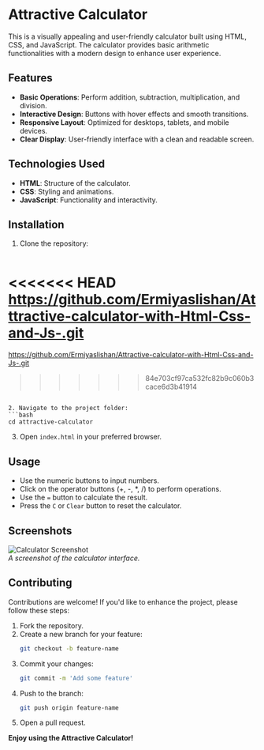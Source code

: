 # Attractive Calculator

This is a visually appealing and user-friendly calculator built using HTML, CSS, and JavaScript. The calculator provides basic arithmetic functionalities with a modern design to enhance user experience.

## Features

- **Basic Operations**: Perform addition, subtraction, multiplication, and division.
- **Interactive Design**: Buttons with hover effects and smooth transitions.
- **Responsive Layout**: Optimized for desktops, tablets, and mobile devices.
- **Clear Display**: User-friendly interface with a clean and readable screen.

## Technologies Used

- **HTML**: Structure of the calculator.
- **CSS**: Styling and animations.
- **JavaScript**: Functionality and interactivity.

## Installation

1. Clone the repository:
   ```bash
<<<<<<< HEAD
   https://github.com/Ermiyaslishan/Atttractive-calculator-with-Html-Css-and-Js-.git
=======
   https://github.com/Ermiyaslishan/Attractive-calculator-with-Html-Css-and-Js-.git
>>>>>>> 84e703cf97ca532fc82b9c060b3cace6d3b41914
   ```

2. Navigate to the project folder:
   ```bash
   cd attractive-calculator
   ```

3. Open `index.html` in your preferred browser.

## Usage

- Use the numeric buttons to input numbers.
- Click on the operator buttons (+, -, *, /) to perform operations.
- Use the `=` button to calculate the result.
- Press the `C` or `Clear` button to reset the calculator.

## Screenshots

![Calculator Screenshot](#)  
_A screenshot of the calculator interface._

## Contributing

Contributions are welcome! If you'd like to enhance the project, please follow these steps:

1. Fork the repository.
2. Create a new branch for your feature:
   ```bash
   git checkout -b feature-name
   ```
3. Commit your changes:
   ```bash
   git commit -m 'Add some feature'
   ```
4. Push to the branch:
   ```bash
   git push origin feature-name
   ```
5. Open a pull request.

**Enjoy using the Attractive Calculator!**
